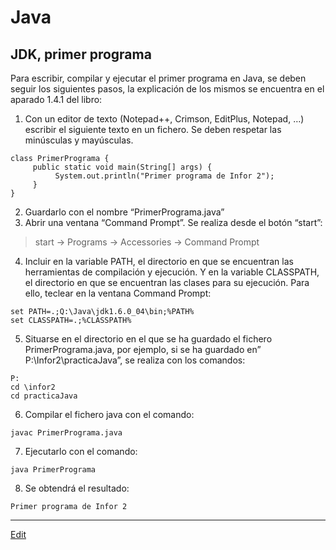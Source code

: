 # Java

## JDK, primer programa
Para escribir, compilar y ejecutar el primer programa en Java, se deben seguir los siguientes pasos, la explicación de los mismos se encuentra en el aparado 1.4.1 del libro:

  1. Con un editor de texto (Notepad++, Crimson, EditPlus, Notepad, …) escribir el siguiente texto en un fichero. Se deben respetar las minúsculas y mayúsculas.
```
class PrimerPrograma {
     public static void main(String[] args) {
          System.out.println("Primer programa de Infor 2");
     }
}
```
  2. Guardarlo con el nombre “PrimerPrograma.java”
  3. Abrir una ventana “Command Prompt”. Se realiza desde el botón “start”:
  >start -> Programs -> Accessories -> Command Prompt
  4. Incluir en la variable PATH, el directorio en que se encuentran las herramientas de compilación y ejecución. Y en la variable CLASSPATH, el directorio en que se encuentran las clases para su ejecución. Para ello, teclear en la ventana Command Prompt:

```
set PATH=.;Q:\Java\jdk1.6.0_04\bin;%PATH%
set CLASSPATH=.;%CLASSPATH%
```
5. Situarse en el directorio en el que se ha guardado el fichero PrimerPrograma.java, por ejemplo, si se ha guardado en” P:\Infor2\practicaJava”, se realiza con los comandos:

```
P:
cd \infor2
cd practicaJava
```
6. Compilar el fichero java con el comando:

```
javac PrimerPrograma.java
```
7. Ejecutarlo con el comando:

```
java PrimerPrograma
```
8. Se obtendrá el resultado:

```
Primer programa de Infor 2
```
   
---
[Edit](https://github.com/nicolasserrano/CS/edit/master/JDK.md)
<style>
div.container ul, div.container ol {
    padding-left: 1.4em;
}
</style>
